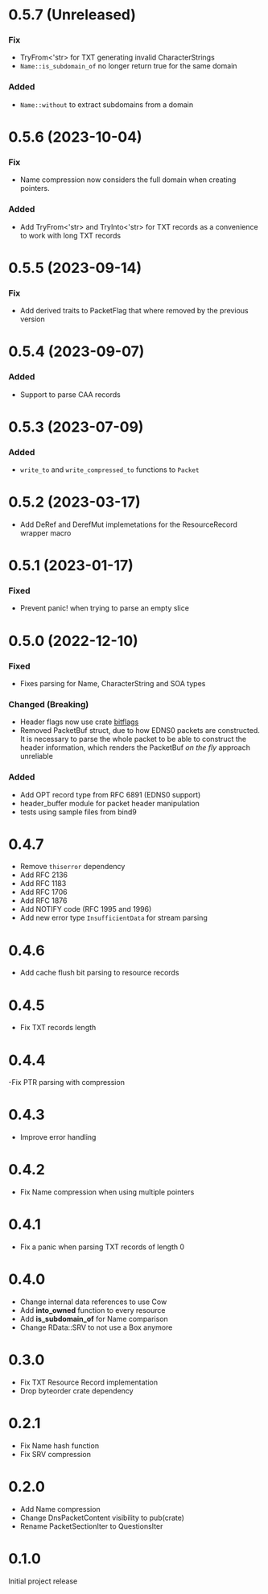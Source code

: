 # 0.5.7 (Unreleased)

### Fix
- TryFrom<'str> for TXT generating invalid CharacterStrings
- `Name::is_subdomain_of` no longer return true for the same domain

### Added
- `Name::without` to extract subdomains from a domain

# 0.5.6 (2023-10-04)

### Fix
- Name compression now considers the full domain when creating pointers.

### Added
- Add TryFrom<'str> and TryInto<'str> for TXT records as a convenience to work with long TXT records

# 0.5.5 (2023-09-14)

### Fix
- Add derived traits to PacketFlag that where removed by the previous version

# 0.5.4 (2023-09-07)

### Added
- Support to parse CAA records

# 0.5.3 (2023-07-09)

### Added
- `write_to` and `write_compressed_to` functions to `Packet`

# 0.5.2 (2023-03-17)
- Add DeRef and DerefMut implemetations for the ResourceRecord wrapper macro

# 0.5.1 (2023-01-17)

### Fixed
- Prevent panic! when trying to parse an empty slice

# 0.5.0 (2022-12-10)

### Fixed
- Fixes parsing for Name, CharacterString and SOA types 

### Changed (Breaking)
- Header flags now use crate [bitflags](https://crates.io/crates/bitflags)
- Removed PacketBuf struct, due to how EDNS0 packets are constructed.  
It is necessary to parse the whole packet to be able to construct the header information, which renders the PacketBuf *on the fly* approach unreliable

### Added
- Add OPT record type from RFC 6891 (EDNS0 support)
- header_buffer module for packet header manipulation
- tests using sample files from bind9


# 0.4.7

- Remove `thiserror` dependency
- Add RFC 2136
- Add RFC 1183
- Add RFC 1706
- Add RFC 1876
- Add NOTIFY code (RFC 1995 and 1996)
- Add new error type `InsufficientData` for stream parsing

# 0.4.6
- Add cache flush bit parsing to resource records

# 0.4.5
- Fix TXT records length

# 0.4.4
-Fix PTR parsing with compression

# 0.4.3
- Improve error handling

# 0.4.2
- Fix Name compression when using multiple pointers

# 0.4.1
- Fix a panic when parsing TXT records of length 0

# 0.4.0
- Change internal data references to use Cow
- Add **into_owned** function to every resource
- Add **is_subdomain_of** for Name comparison
- Change RData::SRV to not use a Box anymore 

# 0.3.0
- Fix TXT Resource Record implementation
- Drop byteorder crate dependency

# 0.2.1
- Fix Name hash function
- Fix SRV compression

# 0.2.0

- Add Name compression
- Change DnsPacketContent visibility to pub(crate)
- Rename PacketSectionIter to QuestionsIter 

# 0.1.0

Initial project release
